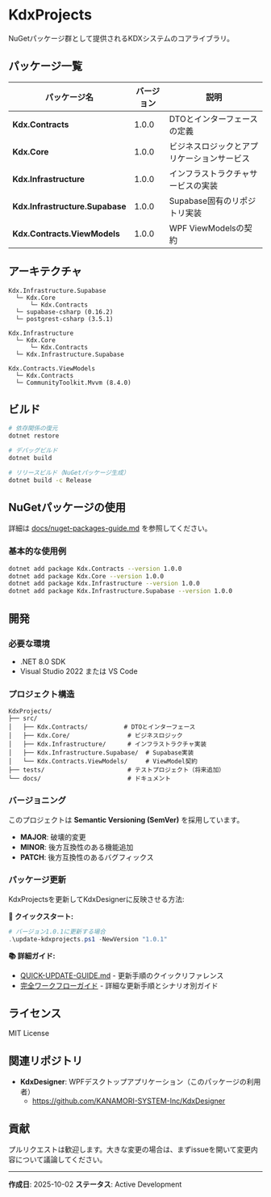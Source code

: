 # KdxProjects

NuGetパッケージ群として提供されるKDXシステムのコアライブラリ。

## パッケージ一覧

| パッケージ名 | バージョン | 説明 |
|-------------|----------|------|
| **Kdx.Contracts** | 1.0.0 | DTOとインターフェースの定義 |
| **Kdx.Core** | 1.0.0 | ビジネスロジックとアプリケーションサービス |
| **Kdx.Infrastructure** | 1.0.0 | インフラストラクチャサービスの実装 |
| **Kdx.Infrastructure.Supabase** | 1.0.0 | Supabase固有のリポジトリ実装 |
| **Kdx.Contracts.ViewModels** | 1.0.0 | WPF ViewModelsの契約 |

## アーキテクチャ

```
Kdx.Infrastructure.Supabase
  └─ Kdx.Core
      └─ Kdx.Contracts
  └─ supabase-csharp (0.16.2)
  └─ postgrest-csharp (3.5.1)

Kdx.Infrastructure
  └─ Kdx.Core
      └─ Kdx.Contracts
  └─ Kdx.Infrastructure.Supabase

Kdx.Contracts.ViewModels
  └─ Kdx.Contracts
  └─ CommunityToolkit.Mvvm (8.4.0)
```

## ビルド

```bash
# 依存関係の復元
dotnet restore

# デバッグビルド
dotnet build

# リリースビルド（NuGetパッケージ生成）
dotnet build -c Release
```

## NuGetパッケージの使用

詳細は [docs/nuget-packages-guide.md](docs/nuget-packages-guide.md) を参照してください。

### 基本的な使用例

```bash
dotnet add package Kdx.Contracts --version 1.0.0
dotnet add package Kdx.Core --version 1.0.0
dotnet add package Kdx.Infrastructure --version 1.0.0
dotnet add package Kdx.Infrastructure.Supabase --version 1.0.0
```

## 開発

### 必要な環境

- .NET 8.0 SDK
- Visual Studio 2022 または VS Code

### プロジェクト構造

```
KdxProjects/
├── src/
│   ├── Kdx.Contracts/          # DTOとインターフェース
│   ├── Kdx.Core/                # ビジネスロジック
│   ├── Kdx.Infrastructure/      # インフラストラクチャ実装
│   ├── Kdx.Infrastructure.Supabase/  # Supabase実装
│   └── Kdx.Contracts.ViewModels/     # ViewModel契約
├── tests/                       # テストプロジェクト（将来追加）
└── docs/                        # ドキュメント
```

### バージョニング

このプロジェクトは **Semantic Versioning (SemVer)** を採用しています。

- **MAJOR**: 破壊的変更
- **MINOR**: 後方互換性のある機能追加
- **PATCH**: 後方互換性のあるバグフィックス

### パッケージ更新

KdxProjectsを更新してKdxDesignerに反映させる方法:

**🚀 クイックスタート:**
```powershell
# バージョン1.0.1に更新する場合
.\update-kdxprojects.ps1 -NewVersion "1.0.1"
```

**📚 詳細ガイド:**
- [QUICK-UPDATE-GUIDE.md](QUICK-UPDATE-GUIDE.md) - 更新手順のクイックリファレンス
- [完全ワークフローガイド](../kdx_projects/docs/kdxprojects-update-workflow.md) - 詳細な更新手順とシナリオ別ガイド

## ライセンス

MIT License

## 関連リポジトリ

- **KdxDesigner**: WPFデスクトップアプリケーション（このパッケージの利用者）
  - https://github.com/KANAMORI-SYSTEM-Inc/KdxDesigner

## 貢献

プルリクエストは歓迎します。大きな変更の場合は、まずissueを開いて変更内容について議論してください。

---

**作成日**: 2025-10-02
**ステータス**: Active Development
